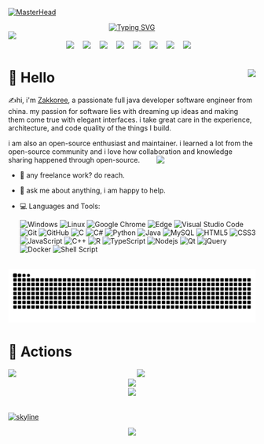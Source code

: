 [![MasterHead](https://raw.githubusercontent.com/Zakkoree/Zakkoree/main/assets/header.png)](#)

<!-- 徽标 -->
<!-- <p align="center">
    <a href="#"><img src="https://skillicons.dev/icons?i=linux,idea,java,kubernetes,docker,hibernate,gradle,html,css,js,cloudflare,git,discord,nginx,redis,py,md,mysql,postgres,stackoverflow,jenkins,vscode&perline=50"/></a>
</p> -->

<!-- 动态打字效果 -->
<div align="center">
  <a href="#"><img src="https://readme-typing-svg.demolab.com?font=Fira+Code&size=30&pause=1000&color=00B4F7&center=true&vCenter=true&width=600&lines=💻+console.log(%22Hello%2C%20World!%22);👋Hi+there,I'm+Zakkoree" alt="Typing SVG"/></a>
</div>

<img src="https://readme-typing-svg.herokuapp.com?font=Satisfy&color=5F9A80&size=40&center=true&vCenter=true&width=900&height=70&lines=Hi%2C+I'm+Anik;A+passionate+competitive+programmer;Student%2C+Blogger%2C+Web+Developer;Android+Developer%2C+Machine+Learning+Engineer;Where+there+is+Code%2C+There+is+Life;I+believe%2C+It's+never+over+till+it's+over." />

<!-- 个人资料徽标 -->
<div align="center">
    <a href="https://gitee.com/Zakkoree"><img src="https://img.shields.io/badge/gitee--blue?style=social&logo=gitee"></a>&emsp;
    <a href="#"><img src="https://img.shields.io/badge/Website--blue?style=social&logo=Embarcadero"></a>&emsp;
    <a href="mailto:1223105850@qq.com"><img src="https://img.shields.io/badge/email--blue?style=social&logo=mail.ru"></a>&emsp;
    <a href="https://raw.githubusercontent.com/Zakkoree/Zakkoree/main/assets/WeChat.jpg"><img src="https://img.shields.io/badge/WeChat--blue?style=social&logo=WeChat"></a>&emsp;
    <a href="https://twitter.com/MZakkoree"><img src="https://img.shields.io/badge/twitter--blue?style=social&logo=twitter"></a>&emsp;
    <a href="https://www.facebook.com/profile.php?id=100086466722875/"><img src="https://img.shields.io/badge/facebook--003472?style=social&logo=facebook"></a>&emsp;
    <a href="https://www.youtube.com/channel/UCalx4r-nFgzYoeIVXi8b0Og"><img src="https://img.shields.io/badge/youtube--c32136?style=social&logo=youtube"></a>&emsp;
    <a href="https://space.bilibili.com/88005327/"><img src="https://img.shields.io/badge/bilibili--ff69b4?style=social&logo=bilibili"></a>&emsp;
</div>

#  🙋 Hello <a href="#"><img align="right" src="https://komarev.com/ghpvc/?username=Zakkoree&style=flat&color=brightgreen&label=profile+views"/></a>

✍️hi, i'm [Zakkoree](https://github.com/Zakkoree), a passionate full java developer software engineer from china. my passion for software lies with dreaming up ideas and making them come true with elegant interfaces. i take great care in the experience, architecture, and code quality of the things I build.

i am also an open-source enthusiast and maintainer. i learned a lot from the open-source community and i love how collaboration and knowledge sharing happened through open-source.
<img align="right" width="40%" src="https://raw.githubusercontent.com/Zakkoree/Zakkoree/main/assets/code1.gif"/>
- 💼 any freelance work? do reach.
- 💬 ask me about anything, i am happy to help.
- 💻 Languages and Tools:

    ![Windows](https://img.shields.io/badge/Windows-0078D6?style=flat-square&logo=windows&logoColor=white)
    ![Linux](https://img.shields.io/badge/Linux-FCC624?style=style=flat-square&logo=linux&logoColor=black)
    ![Google Chrome](https://img.shields.io/badge/Chrome-4285F4?style=flat-square&logo=GoogleChrome&logoColor=white)
    ![Edge](https://img.shields.io/badge/Edge-0078D7?style=flat-square&logo=Microsoft-edge&logoColor=white)
    ![Visual Studio Code](https://img.shields.io/badge/-Visual%20Studio%20Code-007ACC?style=flat-square&logo=Visual%20Studio%20Code&logoColor=fff)
    ![Git](https://img.shields.io/badge/-Git-FCC624?style=flat-square&logo=git)
    ![GitHub](https://img.shields.io/badge/-GitHub-pink?style=flat-square&logo=github)
    ![C](https://img.shields.io/badge/c-%2300599C.svg?style=flat-square&logo=c&logoColor=white)
    ![C#](https://img.shields.io/badge/c%23-%23239120.svg?style=flat-square&logo=c-sharp&logoColor=white)
    ![Python](https://img.shields.io/badge/-Python-pink?style=flat-square&logo=Python)
    ![Java](https://img.shields.io/badge/-java-yellow?style=flat-square&logo=java)
    ![MySQL](https://img.shields.io/badge/mysql-%2300f.svg?style=flat-square&logo=mysql&logoColor=white)
    ![HTML5](https://img.shields.io/badge/-HTML5-E34F26?style=flat-square&logo=html5&logoColor=white)
    ![CSS3](https://img.shields.io/badge/-CSS3-1572B6?style=flat-square&logo=css3)
    ![JavaScript](https://img.shields.io/badge/-JavaScript-oringe?style=flat-square&logo=javascript)
    ![C++](https://img.shields.io/badge/-C++-00599C?style=flat-square&logo=c)
    ![R](https://img.shields.io/badge/r-%23276DC3.svg?style=flat-square&logo=r&logoColor=white)
    ![TypeScript](https://img.shields.io/badge/typescript-%23007ACC.svg?style=flat-square&logo=typescript&logoColor=white)
    ![Nodejs](https://img.shields.io/badge/-Nodejs-c0ebd?style=flat-square&logo=Node.js)
    ![Qt](https://img.shields.io/badge/Qt-%23217346.svg?style=style=flat-square&logo=Qt&logoColor=white)
    ![jQuery](https://img.shields.io/badge/jquery-%230769AD.svg?style=style=flat-square&logo=jquery&logoColor=white)
    ![Docker](https://img.shields.io/badge/-Docker-FCC624?style=flat-square&logo=docker)
    ![Shell Script](https://img.shields.io/badge/shell_script-%4285F4.svg?style=style=flat-square&logo=gnu-bash&logoColor=white)

<br>

<!-- Dynamic Quotes -->
<!-- <div align="center"><a href="#"><img src="https://quotes-github-readme.vercel.app/api?type=horizontal&theme=dark"></a></div> -->


<!-- 贪吃蛇代码贡献图 -->
<div align="center"><a href="#"><img src="https://raw.githubusercontent.com/Zakkoree/Zakkoree/main/assets/github-contribution-grid-snake.svg"/></a></div>


# 🚀 Actions

<!-- GitHub 统计卡片 -->
<img align="right" width="48%" src="https://streak-stats.demolab.com/?user=Zakkoree"/>

<img width="48%" src="https://github-readme-stats.vercel.app/api?username=Zakkoree">
<!-- GitHub 语言占比 -->
<!-- <img src="https://github-readme-stats.vercel.app/api/top-langs/?username=Zakkoree&layout=compact&hide_border=true" /> -->



<!-- 统计 -->
<div align="center"><a href="#"><img src="https://activity-graph.herokuapp.com/graph?username=Zakkoree&bg_color=fffff0&color=708090&line=24292e&point=24292e&area=true&hide_border=true"/></a></div>

<!-- GitHub奖杯🏆 -->
<div align="center"><a href="#"><img src="https://github-profile-trophy.vercel.app/?username=Zakkoree&theme=gruvbox&row=1&column=7&no-frame=true&no-bg=true"/></a></div>
<br>

[![skyline](https://skyline.github.com/zakkoree/2021)](https://github.com/Zakkoree)

<div align="center"><a href="#"><img src="https://raw.githubusercontent.com/Zakkoree/Zakkoree/main/assets/rocket.png"/></a></div>

